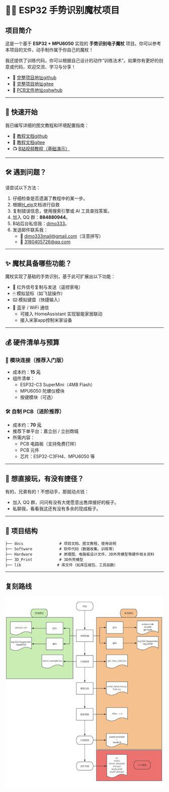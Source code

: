 # 🧙‍♂️ ESP32 手势识别魔杖项目

## 项目简介

这是一个基于 **ESP32 + MPU6050** 实现的 **手势识别电子魔杖** 项目。你可以参考本项目的文件，动手制作属于你自己的魔杖！

我还提供了训练代码，你可以根据自己设计的动作“训练法术”。如果你有更好的创意或代码，欢迎交流、学习与分享！

- 📘 [完整项目地址github](https://github.com/dimo333/Electromagic_Wand_ESP32)
- 📘 [完整项目地址gitee](https://gitee.com/dimo666/Electromagic_Wand_ESP32/tree/main)
- 📘 [PCB文件地址oshwhub](https://oshwhub.com/6dimo9/electromagic_wand_esp32)
---

## 🚀 快速开始

我已编写详细的图文教程和环境配置指南：


- 📘 [教程文档github](https://github.com/dimo333/Electromagic_Wand_ESP32/tree/main/docs/tutorial)
- 📘 [教程文档gitee](https://gitee.com/dimo666/Electromagic_Wand_ESP32/tree/main/docs/tutorial)
- 📺 [B站视频教程（基础演示）](https://www.bilibili.com/video/BV1NtwreXEzg)

---

## 🛠 遇到问题？

请尝试以下方法：

1. 仔细检查是否遗漏了教程中的某一步。
2. 根据[H_elp](https://github.com/dimo333/Electromagic_Wand_ESP32/tree/main/docs/H_elp)文档进行自救<br>
3. 复制错误信息，使用搜索引擎或 AI 工具查找答案。
4. 加入 QQ 群：**884880944**。
5. B站后台私信我：[dimo333](https://space.bilibili.com/)。
6. 发送邮件联系我：
   - 📧 dimo333mail@gmail.com（注意拼写）
   - 📧 3180405726@qq.com

---

## ✨ 魔杖具备哪些功能？

魔杖实现了基础的手势识别，基于此可扩展出以下功能：

- 📡 红外信号复制与发送（遥控家电）
- 🖱 模拟鼠标（如飞鼠操作）
- ⌨️ 模拟键盘（快捷输入）
- 📶 蓝牙 / WiFi 通信
  - 可接入 HomeAssistant 实现智能家居联动
  - 接入米家app控制米家设备

---

## 💰 硬件清单与预算

### 🔧 模块连接（推荐入门版）

- 成本约：**15 元**
- 组件清单：
  - ESP32-C3 SuperMini（4MB Flash）
  - MPU6050 陀螺仪模块
  - 按键模块（可选）

### 🛠 自制 PCB（进阶推荐）

- 成本约：**70 元**
- 推荐下单平台：嘉立创 / 立创商城
- 所需内容：
  - PCB 电路板（支持免费打样）
  - PCB 元件
  - 芯片：ESP32-C3FH4、MPU6050 等

---

## 🧞 想直接玩，有没有捷径？

有的，兄弟有的！不想动手，那就动点钱：

- 加入 QQ 群，问问有没有大佬愿意出售焊接好的板子。
- 私聊我，看看我这还有没有多余的现成板子。

---

## 📁 项目结构

```text
├── docs                # 项目文档、图文教程、使用说明
├── Software            # 软件代码（数据收集、训练等）
├── Hardware            # 原理图、电路板设计文件、3D外壳模型等硬件相关资料
├── 3D_Print            # 3D外壳模型
├── lib                # 库文件（如库压缩包、工具函数）
```
---
## 复刻路线
![复刻路线](docs/Guidelines.png)

